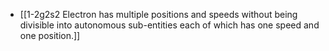 - [[1-2g2s2 Electron has multiple positions and speeds without being divisible into autonomous sub-entities each of which has one speed and one position.]]

